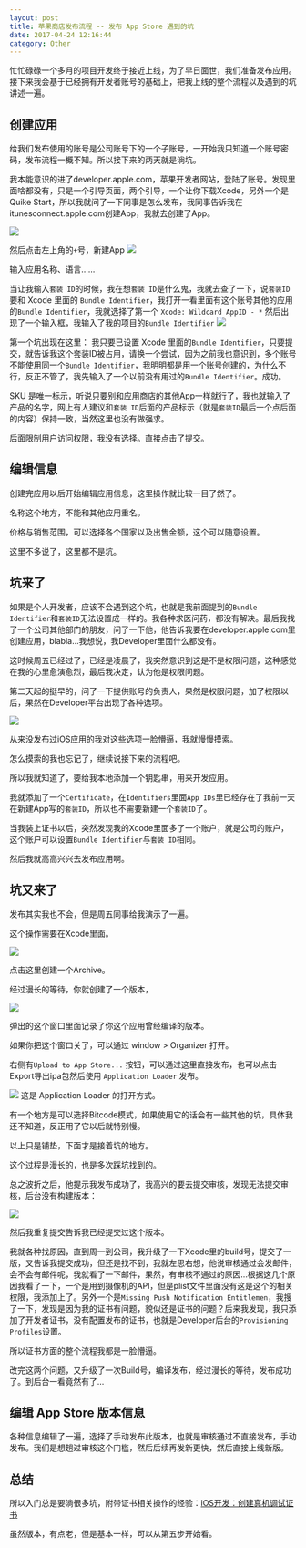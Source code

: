 ```yaml
---
layout: post
title: 苹果商店发布流程 -- 发布 App Store 遇到的坑
date: 2017-04-24 12:16:44
category: Other
---
```


忙忙碌碌一个多月的项目开发终于接近上线，为了早日面世，我们准备发布应用。接下来我会基于已经拥有开发者账号的基础上，把我上线的整个流程以及遇到的坑讲述一遍。

## 创建应用

给我们发布使用的账号是公司账号下的一个子账号，一开始我只知道一个账号密码，发布流程一概不知。所以接下来的两天就是淌坑。

我本能意识的进了developer.apple.com，苹果开发者网站，登陆了账号。发现里面啥都没有，只是一个引导页面，两个引导，一个让你下载Xcode，另外一个是Quike Start，所以我就问了一下同事是怎么发布，我同事告诉我在itunesconnect.apple.com创建App，我就去创建了App。

![](http://i2.muimg.com/4851/b53e458406b93571.jpg)

然后点击左上角的`+`号，新建App
![](http://i2.muimg.com/4851/e5f2ef5e8b16366c.jpg)

输入应用名称、语言……

当让我输入`套装 ID`的时候，我在想`套装 ID`是什么鬼，我就去查了一下，说`套装ID`要和 Xcode 里面的 `Bundle Identifier`，我打开一看里面有这个账号其他的应用的`Bundle Identifier`，我就选择了第一个
`Xcode: Wildcard AppID - *`
然后出现了一个输入框，我输入了我的项目的`Bundle Identifier`
![](http://i2.muimg.com/4851/bfcd2a135710d3d4.jpg)

第一个坑出现在这里：
我只要已设置 Xcode 里面的`Bundle Identifier`，只要提交，就告诉我这个套装ID被占用，请换一个尝试，因为之前我也意识到，多个账号不能使用同一个`Bundle Identifier`，我明明都是用一个账号创建的，为什么不行，反正不管了，我先输入了一个以前没有用过的`Bundle Identifier`。成功。


SKU 是唯一标示，听说只要别和应用商店的其他App一样就行了，我也就输入了产品的名字，网上有人建议和`套装 ID`后面的产品标示（就是`套装ID`最后一个点后面的内容）保持一致，当然这里也没有做强求。

后面限制用户访问权限，我没有选择。直接点击了提交。

## 编辑信息

创建完应用以后开始编辑应用信息，这里操作就比较一目了然了。

名称这个地方，不能和其他应用重名。

价格与销售范围，可以选择各个国家以及出售金额，这个可以随意设置。

这里不多说了，这里都不是坑。

## 坑来了

如果是个人开发者，应该不会遇到这个坑，也就是我前面提到的`Bundle Identifier`和`套装ID`无法设置成一样的。我各种求医问药，都没有解决。最后我找了一个公司其他部门的朋友，问了一下他，他告诉我要在developer.apple.com里创建应用，blabla...我想说，我Developer里面什么都没有。

这时候周五已经过了，已经是凌晨了，我突然意识到这是不是权限问题，这种感觉在我的心里愈演愈烈，最后我决定，认为他是权限问题。

第二天起的挺早的，问了一下提供账号的负责人，果然是权限问题，加了权限以后，果然在Developer平台出现了各种选项。

![](http://i1.piimg.com/4851/d8e1871137da26d7.jpg)

从来没发布过iOS应用的我对这些选项一脸懵逼，我就慢慢摸索。

怎么摸索的我也忘记了，继续说接下来的流程吧。

所以我就知道了，要给我本地添加一个钥匙串，用来开发应用。

我就添加了一个`Certificate`，在`Identifiers`里面`App IDs`里已经存在了我前一天在新建App写的`套装ID`，所以也不需要新建一个`套装ID`了。

当我装上证书以后，突然发现我的Xcode里面多了一个账户，就是公司的账户，这个账户可以设置`Bundle Identifier`与`套装 ID`相同。

然后我就高高兴兴去发布应用啊。

## 坑又来了

发布其实我也不会，但是周五同事给我演示了一遍。

这个操作需要在Xcode里面。

![](http://i2.muimg.com/4851/171308ea4df685bb.jpg)

点击这里创建一个Archive。

经过漫长的等待，你就创建了一个版本，

![](http://i2.muimg.com/4851/688e79be61b853fd.jpg)

弹出的这个窗口里面记录了你这个应用曾经编译的版本。

如果你把这个窗口关了，可以通过 window > Organizer 打开。

右侧有`Upload to App Store...` 按钮，可以通过这里直接发布，也可以点击Export导出ipa包然后使用 `Application Loader` 发布。

![](http://i2.muimg.com/4851/caafee5076110660.jpg)
这是 Application Loader 的打开方式。

有一个地方是可以选择Bitcode模式，如果使用它的话会有一些其他的坑，具体我还不知道，反正用了它以后就特别慢。

以上只是铺垫，下面才是接着坑的地方。

这个过程是漫长的，也是多次踩坑找到的。

总之波折之后，他提示我发布成功了，我高兴的要去提交审核，发现无法提交审核，后台没有构建版本：

![](http://i2.muimg.com/4851/e9c8a8208f19b267.jpg)

然后我重复提交告诉我已经提交过这个版本。

我就各种找原因，直到周一到公司，我升级了一下Xcode里的build号，提交了一版，又告诉我提交成功，但还是找不到，我就左思右想，他说审核通过会发邮件，会不会有邮件呢，我就看了一下邮件，果然，有审核不通过的原因...根据这几个原因我看了一下，一个是用到摄像机的API，但是plist文件里面没有这是这个的相关权限，我添加上了。另外一个是`Missing Push Notification Entitlemen`，我搜了一下，发现是因为我的证书有问题，貌似还是证书的问题？后来我发现，我只添加了开发者证书，没有配置发布的证书，也就是Developer后台的`Provisioning Profiles`设置。

所以证书方面的整个流程我都是一脸懵逼。

改完这两个问题，又升级了一次Build号，编译发布，经过漫长的等待，发布成功了。到后台一看竟然有了...

## 编辑 App Store 版本信息
各种信息编辑了一遍，选择了手动发布此版本，也就是审核通过不直接发布，手动发布。我们是想趟过审核这个门槛，然后后续再发新更快，然后直接上线新版。

## 总结
所以入门总是要淌很多坑，附带证书相关操作的经验：[iOS开发：创建真机调试证书](https://jingyan.baidu.com/article/ff411625b8141312e48237a7.html) 

虽然版本，有点老，但是基本一样，可以从第五步开始看。